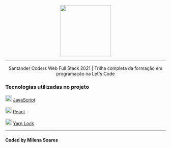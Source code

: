 <div align="center"><img src="https://lc-public-assets.s3.sa-east-1.amazonaws.com/images/Logos/logoLcPng.webp" width="160px" decoding="async"  srcset="https://lc-public-assets.s3.sa-east-1.amazonaws.com/videos/Gifs/lcSiteheader.gif 1x, https://lc-public-assets.s3.sa-east-1.amazonaws.com/videos/Gifs/lcSiteheader.gif 2x">
</div>

---

<p align="center">Santander Coders Web Full Stack 2021 | Trilha completa da formação em programação na Let's Code</p>

### Tecnologias utilizadas no projeto

<img src="https://upload.wikimedia.org/wikipedia/commons/thumb/9/99/Unofficial_JavaScript_logo_2.svg/2048px-Unofficial_JavaScript_logo_2.svg.png" width="20px" > [JavaScript](https://www.javascript.com/) <br>

<img src="https://media2.giphy.com/media/eNAsjO55tPbgaor7ma/source.gif" width="20px" > [React](https://reactjs.org) <br>

<img src="https://seeklogo.com/images/Y/yarn-logo-F5E7A65FA2-seeklogo.com.png" width="20px" > [Yarn Lock](https://classic.yarnpkg.com/en/docs/yarn-lock/)

---
#### Coded by Milena Soares